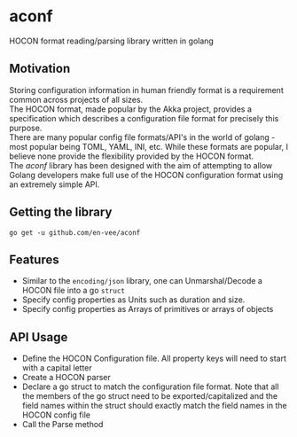 # aconf
HOCON format reading/parsing library written in golang

## Motivation
Storing configuration information in human friendly format is a requirement common across projects of all sizes.  
The HOCON format, made popular by the Akka project, provides a specification which describes a configuration file format for precisely this purpose.  
There are many popular config file formats/API's in the world of golang - most popular being TOML, YAML, INI, etc. 
While these formats are popular, I believe none provide the flexibility provided by the HOCON format.  
The *aconf* library has been designed with the aim of attempting to allow Golang developers make full use of the HOCON configuration format using an extremely simple API.

## Getting the library
```
go get -u github.com/en-vee/aconf
```

## Features 
- Similar to the ```encoding/json``` library, one can Unmarshal/Decode a HOCON file into a go ```struct```
- Specify config properties as Units such as duration and size.
- Specify config properties as Arrays of primitives or arrays of objects

## API Usage
- Define the HOCON Configuration file. All property keys will need to start with a capital letter
- Create a HOCON parser
- Declare a go struct to match the configuration file format. Note that all the members of the go struct need to be exported/capitalized and the field names within the struct should exactly match the field names in the HOCON config file
- Call the Parse method